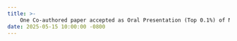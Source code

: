 ```yaml
---
title: >-
    One Co-authored paper accepted as Oral Presentation (Top 0.1%) of NeuralIPS 2025
date: 2025-05-15 10:00:00 -0800
---
```


